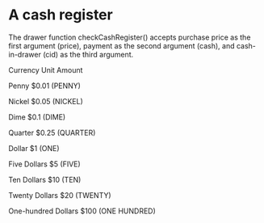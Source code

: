 # A cash register 

The drawer function checkCashRegister() accepts purchase price as the first argument (price), payment as the second argument (cash), and cash-in-drawer (cid) as the third argument.






Currency Unit	Amount

Penny	$0.01 (PENNY)

Nickel	$0.05 (NICKEL)

Dime	$0.1 (DIME)

Quarter	$0.25 (QUARTER)

Dollar	$1 (ONE)

Five Dollars	$5 (FIVE)

Ten Dollars	$10 (TEN)

Twenty Dollars	$20 (TWENTY)

One-hundred Dollars	$100 (ONE HUNDRED)
